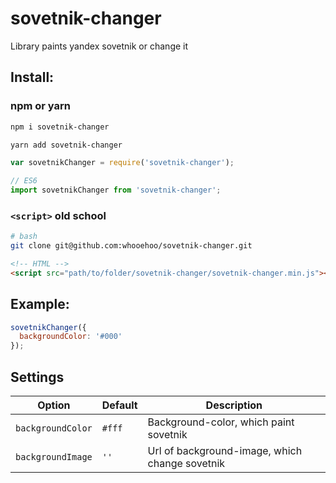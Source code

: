 # sovetnik-changer
Library paints yandex sovetnik or change it

## Install:

### npm or yarn

```sh
npm i sovetnik-changer

yarn add sovetnik-changer
```

```js
var sovetnikChanger = require('sovetnik-changer');

// ES6
import sovetnikChanger from 'sovetnik-changer';
```

### `<script>` old school 

```bash
# bash
git clone git@github.com:whooehoo/sovetnik-changer.git
```

```html
<!-- HTML -->
<script src="path/to/folder/sovetnik-changer/sovetnik-changer.min.js"></script>
```

## Example:

```js
sovetnikChanger({
  backgroundColor: '#000'
});
```

## Settings

Option | Default | Description
---------|-----------------------|---------
`backgroundColor` | `#fff` | Background-color, which paint sovetnik 
`backgroundImage` | `''` | Url of background-image, which change sovetnik 